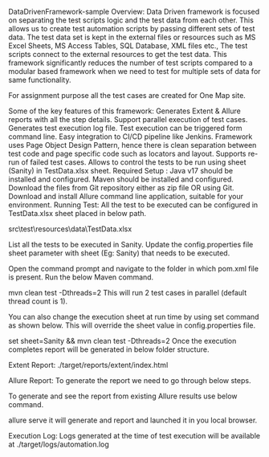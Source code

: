DataDrivenFramework-sample
Overview:
Data Driven framework is focused on separating the test scripts logic and the test data from each other. This allows us to create test automation scripts by passing different sets of test data. The test data set is kept in the external files or resources such as MS Excel Sheets, MS Access Tables, SQL Database, XML files etc., The test scripts connect to the external resources to get the test data. This framework significantly reduces the number of test scripts compared to a modular based framework when we need to test for multiple sets of data for same functionality.

For assignment purpose all the test cases are created for One Map site.

Some of the key features of this framework:
Generates Extent & Allure reports with all the step details.
Support parallel execution of test cases.
Generates test execution log file.
Test execution can be triggered form command line.
Easy integration to CI/CD pipeline like Jenkins.
Framework uses Page Object Design Pattern, hence there is clean separation between test code and page specific code such as locators and layout.
Supports re-run of failed test cases.
Allows to control the tests to be run using sheet (Sanity) in TestData.xlsx sheet.
Required Setup :
Java v17 should be installed and configured.
Maven should be installed and configured.
Download the files from Git repository either as zip file OR using Git.
Download and install Allure command line application, suitable for your environment.
Running Test:
All the test to be executed can be configured in TestData.xlsx sheet placed in below path.

src\test\resources\data\TestData.xlsx

List all the tests to be executed in Sanity. Update the config.properties file sheet parameter with sheet (Eg: Sanity) that needs to be executed.

Open the command prompt and navigate to the folder in which pom.xml file is present. Run the below Maven command.

mvn clean test -Dthreads=2
This will run 2 test cases in parallel (default thread count is 1).

You can also change the execution sheet at run time by using set command as shown below. This will override the sheet value in config.properties file.

set sheet=Sanity && mvn clean test -Dthreads=2
Once the execution completes report will be generated in below folder structure.

Extent Report: ./target/reports/extent/index.html

Allure Report: To generate the report we need to go through below steps.

To generate and see the report from existing Allure results use below command.

allure serve
it will generate and report and launched it in you local browser.

Execution Log: Logs generated at the time of test execution will be available at ./target/logs/automation.log
